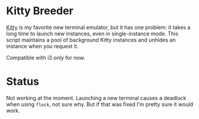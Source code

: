 # Kitty Breeder

[Kitty](https://sw.kovidgoyal.net/kitty/) is my favorite new terminal emulator, but it has one problem: it takes a long time to launch new instances, even in single-instance mode. This script maintains a pool of background Kitty instances and unhides an instance when you request it.

Compatible with i3 only for now.

# Status

Not working at the moment. Launching a new terminal causes a deadlock when using `flock`, not sure why. But if that was fixed I'm pretty sure it would work.
